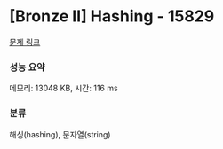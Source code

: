 # [Bronze II] Hashing - 15829 

[문제 링크](https://www.acmicpc.net/problem/15829) 

### 성능 요약

메모리: 13048 KB, 시간: 116 ms

### 분류

해싱(hashing), 문자열(string)

